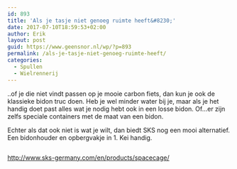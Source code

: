 ```yaml
---
id: 893
title: 'Als je tasje niet genoeg ruimte heeft&#8230;'
date: 2017-07-10T18:59:53+02:00
author: Erik
layout: post
guid: https://www.geensnor.nl/wp/?p=893
permalink: /als-je-tasje-niet-genoeg-ruimte-heeft/
categories:
  - Spullen
  - Wielrennerij
---
```

..of je die niet vindt passen op je mooie carbon fiets, dan kun je ook de klassieke bidon truc doen. Heb je wel minder water bij je, maar als je het handig doet past alles wat je nodig hebt ook in een losse bidon. Of&#8230;er zijn zelfs speciale containers met de maat van een bidon.

Echter als dat ook niet is wat je wilt, dan biedt SKS nog een mooi alternatief. Een bidonhouder en opbergvakje in 1. Kei handig.

<img src="http://www.sks-germany.com/inhalte/uploads/2016/08/11411_SPACECAGE_detail_03.png" alt="" data-mce-src="http://www.sks-germany.com/inhalte/uploads/2016/08/11411_SPACECAGE_detail_03.png" /> 

<http://www.sks-germany.com/en/products/spacecage/>

<br data-mce-bogus="1" />